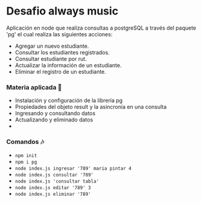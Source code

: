 # Desafio always music

Aplicación en node que realiza consultas a postgreSQL a través del paquete 'pg' el cual realiza las siguientes acciones:
- Agregar un nuevo estudiante.
- Consultar los estudiantes registrados.
- Consultar estudiante por rut.
- Actualizar la información de un estudiante.
- Eliminar el registro de un estudiante.


### Materia aplicada 	:musical_note:

- Instalación y configuración de la librería pg
- Propiedades del objeto result y la asincronía en una  consulta
- Ingresando y consultando datos
- Actualizando y eliminado datos
- 
### Comandos :notes:

- `npm init`
- `npm i pg`
- `node index.js ingresar '789' maria pintar 4`
- `node index.js consultar '789'`
- `node index.js 'consultar tabla'`
- `node index.js editar '789' 3`
- `node index.js eliminar '789'`
